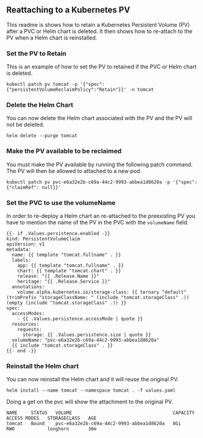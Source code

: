 ## Reattaching to a Kubernetes PV

This readme is shows how to retain a Kubernetes Persistent Volume (PV)
after a PVC or Helm chart is deleted.  It then shows how to re-attach
to the PV when a Helm chart is reinstalled.

### Set the PV to Retain

This is an example of how to set the PV to retained if the PVC or Helm 
chart is deleted.

```
kubectl patch pv tomcat -p '{"spec":{"persistentVolumeReclaimPolicy":"Retain"}}' -n tomcat
```

### Delete the Helm Chart

You can now delete the Helm chart associated with the PV and the PV will not be deleted.

```helm delete --purge tomcat```


### Make the PV available to be reclaimed

You must make the PV available by running the following patch command.  The
PV will then be allowed to attached to a new pod.  

```
kubectl patch pv pvc-e6a32e2b-c69a-44c2-9993-abbea1d8620a -p '{"spec":{"claimRef": null}}'
```

### Set the PVC to use the volumeName

In order to re-deploy a Helm chart an re-attached to the preexisting PV you have to 
mention the name of the PV in the PVC with the `volumeName` field.

```
{{- if .Values.persistence.enabled -}}
kind: PersistentVolumeClaim
apiVersion: v1
metadata:
  name: {{ template "tomcat.fullname" . }}
  labels:
    app: {{ template "tomcat.fullname" . }}
    chart: {{ template "tomcat.chart" . }}
    release: "{{ .Release.Name }}"
    heritage: "{{ .Release.Service }}"
  annotations:
    volume.alpha.kubernetes.io/storage-class: {{ ternary "default" (trimPrefix "storageClassName: " (include "tomcat.storageClass" .)) (empty (include "tomcat.storageClass" .)) }}
spec:
  accessModes:
    - {{ .Values.persistence.accessMode | quote }}
  resources:
    requests:
      storage: {{ .Values.persistence.size | quote }}
  volumeName: "pvc-e6a32e2b-c69a-44c2-9993-abbea1d8620a"
  {{ include "tomcat.storageClass" . }}
{{- end -}}
```

### Reinstall the Helm chart

You can now reinstall the Helm chart and it will reuse the original PV.

```
helm install --name tomcat --namespace tomcat . -f values.yaml
```

Doing a get on the pvc will show the attachment to the original PV.

```
NAME     STATUS   VOLUME                                     CAPACITY   ACCESS MODES   STORAGECLASS   AGE
tomcat   Bound    pvc-e6a32e2b-c69a-44c2-9993-abbea1d8620a   8Gi        RWO            longhorn       36m
```